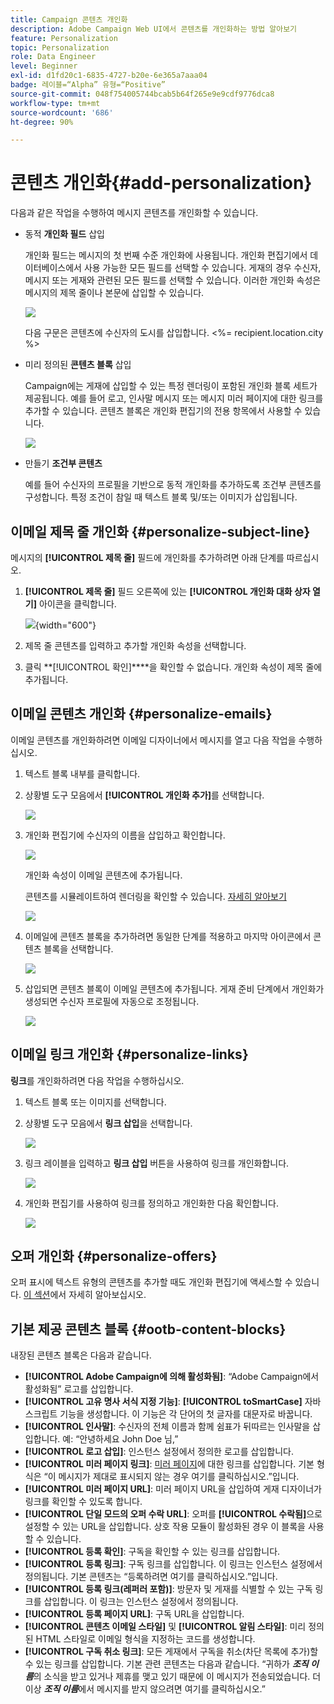 ```yaml
---
title: Campaign 콘텐츠 개인화
description: Adobe Campaign Web UI에서 콘텐츠를 개인화하는 방법 알아보기
feature: Personalization
topic: Personalization
role: Data Engineer
level: Beginner
exl-id: d1fd20c1-6835-4727-b20e-6e365a7aaa04
badge: 레이블=“Alpha” 유형=“Positive”
source-git-commit: 048f754005744bcab5b64f265e9e9cdf9776dca8
workflow-type: tm+mt
source-wordcount: '686'
ht-degree: 90%

---
```



# 콘텐츠 개인화{#add-personalization}

다음과 같은 작업을 수행하여 메시지 콘텐츠를 개인화할 수 있습니다.

* 동적 **개인화 필드** 삽입

   개인화 필드는 메시지의 첫 번째 수준 개인화에 사용됩니다. 개인화 편집기에서 데이터베이스에서 사용 가능한 모든 필드를 선택할 수 있습니다. 게재의 경우 수신자, 메시지 또는 게재와 관련된 모든 필드를 선택할 수 있습니다. 이러한 개인화 속성은 메시지의 제목 줄이나 본문에 삽입할 수 있습니다.

   ![](assets/perso-subject-line.png)

   다음 구문은 콘텐츠에 수신자의 도시를 삽입합니다. &lt;%= recipient.location.city %>

* 미리 정의된 **콘텐츠 블록** 삽입

   Campaign에는 게재에 삽입할 수 있는 특정 렌더링이 포함된 개인화 블록 세트가 제공됩니다. 예를 들어 로고, 인사말 메시지 또는 메시지 미러 페이지에 대한 링크를 추가할 수 있습니다. 콘텐츠 블록은 개인화 편집기의 전용 항목에서 사용할 수 있습니다.

   ![](assets/perso-content-blocks.png)

* 만들기 **조건부 콘텐츠**

   예를 들어 수신자의 프로필을 기반으로 동적 개인화를 추가하도록 조건부 콘텐츠를 구성합니다. 특정 조건이 참일 때 텍스트 블록 및/또는 이미지가 삽입됩니다.


## 이메일 제목 줄 개인화 {#personalize-subject-line}

메시지의 **[!UICONTROL 제목 줄]** 필드에 개인화를 추가하려면 아래 단계를 따르십시오.

1. **[!UICONTROL 제목 줄]** 필드 오른쪽에 있는 **[!UICONTROL 개인화 대화 상자 열기]** 아이콘을 클릭합니다.

   ![](assets/perso-subject.png){width="600"}

1. 제목 줄 콘텐츠를 입력하고 추가할 개인화 속성을 선택합니다.

1. 클릭 **[!UICONTROL 확인]****을 확인할 수 없습니다. 개인화 속성이 제목 줄에 추가됩니다.

## 이메일 콘텐츠 개인화 {#personalize-emails}

이메일 콘텐츠를 개인화하려면 이메일 디자이너에서 메시지를 열고 다음 작업을 수행하십시오.

1. 텍스트 블록 내부를 클릭합니다.
1. 상황별 도구 모음에서 **[!UICONTROL 개인화 추가]**&#x200B;를 선택합니다.

   ![](assets/perso-add-to-content.png)

1. 개인화 편집기에 수신자의 이름을 삽입하고 확인합니다.

   ![](assets/perso-add-name.png)

   개인화 속성이 이메일 콘텐츠에 추가됩니다.

   콘텐츠를 시뮬레이트하여 렌더링을 확인할 수 있습니다. [자세히 알아보기](../preview-test/preview-content.md)

   ![](assets/perso-rendering.png)

1. 이메일에 콘텐츠 블록을 추가하려면 동일한 단계를 적용하고 마지막 아이콘에서 콘텐츠 블록을 선택합니다.

   ![](assets/perso-insert-block.png)

1. 삽입되면 콘텐츠 블록이 이메일 콘텐츠에 추가됩니다. 게재 준비 단계에서 개인화가 생성되면 수신자 프로필에 자동으로 조정됩니다.

   ![](assets/perso-content-block-in-email.png)

## 이메일 링크 개인화 {#personalize-links}

**링크**&#x200B;를 개인화하려면 다음 작업을 수행하십시오.

1. 텍스트 블록 또는 이미지를 선택합니다.
1. 상황별 도구 모음에서 **링크 삽입**&#x200B;을 선택합니다.

   ![](assets/perso-link.png)

1. 링크 레이블을 입력하고 **링크 삽입** 버튼을 사용하여 링크를 개인화합니다.

   ![](assets/perso-link-insert-icon.png)

1. 개인화 편집기를 사용하여 링크를 정의하고 개인화한 다음 확인합니다.

   ![](assets/perso-link-edit.png)


## 오퍼 개인화 {#personalize-offers}

오퍼 표시에 텍스트 유형의 콘텐츠를 추가할 때도 개인화 편집기에 액세스할 수 있습니다. [이 섹션](../content/offers.md)에서 자세히 알아보십시오.

## 기본 제공 콘텐츠 블록 {#ootb-content-blocks}

내장된 콘텐츠 블록은 다음과 같습니다.

* **[!UICONTROL Adobe Campaign에 의해 활성화됨]**: “Adobe Campaign에서 활성화됨” 로고를 삽입합니다.
* **[!UICONTROL 고유 명사 서식 지정 기능]**: **[!UICONTROL toSmartCase]** 자바스크립트 기능을 생성합니다. 이 기능은 각 단어의 첫 글자를 대문자로 바꿉니다.
* **[!UICONTROL 인사말]**: 수신자의 전체 이름과 함께 쉼표가 뒤따르는 인사말을 삽입합니다. 예: “안녕하세요 John Doe 님,”
* **[!UICONTROL 로고 삽입]**: 인스턴스 설정에서 정의한 로고를 삽입합니다.
* **[!UICONTROL 미러 페이지 링크]**: [미러 페이지](../content/mirror-page.md)에 대한 링크를 삽입합니다. 기본 형식은 “이 메시지가 제대로 표시되지 않는 경우 여기를 클릭하십시오.”입니다.
* **[!UICONTROL 미러 페이지 URL]**: 미러 페이지 URL을 삽입하여 게재 디자이너가 링크를 확인할 수 있도록 합니다.
* **[!UICONTROL 단일 모드의 오퍼 수락 URL]**: 오퍼를 **[!UICONTROL 수락됨]**&#x200B;으로 설정할 수 있는 URL을 삽입합니다. 상호 작용 모듈이 활성화된 경우 이 블록을 사용할 수 있습니다.
* **[!UICONTROL 등록 확인]**: 구독을 확인할 수 있는 링크를 삽입합니다.
* **[!UICONTROL 등록 링크]**: 구독 링크를 삽입합니다. 이 링크는 인스턴스 설정에서 정의됩니다. 기본 콘텐츠는 “등록하려면 여기를 클릭하십시오.”입니다.
* **[!UICONTROL 등록 링크(레퍼러 포함)]**: 방문자 및 게재를 식별할 수 있는 구독 링크를 삽입합니다. 이 링크는 인스턴스 설정에서 정의됩니다.
* **[!UICONTROL 등록 페이지 URL]**: 구독 URL을 삽입합니다.
* **[!UICONTROL 콘텐츠 이메일 스타일]** 및 **[!UICONTROL 알림 스타일]**: 미리 정의된 HTML 스타일로 이메일 형식을 지정하는 코드를 생성합니다.
* **[!UICONTROL 구독 취소 링크]**: 모든 게재에서 구독을 취소(차단 목록에 추가)할 수 있는 링크를 삽입합니다. 기본 관련 콘텐츠는 다음과 같습니다. “귀하가 ***조직 이름***&#x200B;의 소식을 받고 있거나 제휴를 맺고 있기 때문에 이 메시지가 전송되었습니다. 더 이상 ***조직 이름***&#x200B;에서 메시지를 받지 않으려면 여기를 클릭하십시오.”
